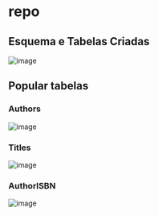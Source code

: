 # repo

## Esquema e Tabelas Criadas
![image](https://github.com/user-attachments/assets/ae0937b7-4a15-4531-bea0-ea981e97739f)


## Popular tabelas
### Authors
![image](https://github.com/user-attachments/assets/49267650-c45d-45c5-82d8-39d691952b06)

### Titles
![image](https://github.com/user-attachments/assets/2bb53ec4-c31d-4d55-ab36-b90125b219a1)

### AuthorISBN
![image](https://github.com/user-attachments/assets/31ac726f-192e-49fe-ad5a-41dfbba1bebd)


